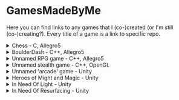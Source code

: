 # GamesMadeByMe
Here you can find links to any games that I (co-)created (or I'm still (co-)creating?). Every title of a game is a link to specific repo.

<details>

<summary>Chess - C, Allegro5</summary>

# [Chess](https://github.com/OftenDeadKanji/Studies/tree/master/PK2%20-%20laboratoria%20i%20projekt)

## Description: 
Just a simple chess game, only for two human players (no AI).

## Platform:
PC - Windows

## Language: 
C

## Engine / graphics library: 
Allegro5

## Comment
My first "video game" I've ever made.

</details>

<details>

<summary>BoulderDash - C++, Allegro5</summary>

# [BoulderDash](https://github.com/OftenDeadKanji/Studies/tree/master/PK3%20-%20laboratoria%20i%20projekt)

## Description:
Game inspired by the BoulderDash game. Main gameplay aspects are: collecting diamond and avoiding falling objects.

## Platform:
PC - Windows

## Language: 
C++

## Engine / graphics library:
Allegro5

## Comment
The second game I've ever made. I think that you can really <b>play</b> it :)

</details>

<details>

<summary>Unnamed RPG game - C++, Allegro5</summary>

# [Unnamed RPG game](https://github.com/OftenDeadKanji/Studies/tree/master/PK4%20-%20projekt)

## Description:
RPG type game. Player can move around the created maps, fight with enemies and trade with merchants.

## Platform:
PC - Windows

## Language: 
C++

## Engine / graphics library:
Allegro5

## Comment
The third game I've ever made. Unfortunately, there's not much fun playing it. Nevertheless, this project was so much better created in terms of code (more object-oriented). It is a big improvement when compared to BoulderDash.

</details>

<details>

<summary>Unnamed stealth game - C++, OpenGL</summary>

# [Unnamed stealth game](https://github.com/OftenDeadKanji/Studies/tree/master/PwAG%20-%20laboratorium%20i%20projekt)

## Description:
"Stealth" game, in which the player needs to find a way out of the labirynth and avoid being caught by enemies.

## Platform:
PC - Windows

## Language: 
C++

## Engine / graphics library: 
Custom - OpenGL

## Comment
The project (that I co-created) primarly consisted in implementing various computer graphics techniques by using low-level API (here - OpenGL). I was mostly responsible for lighting. I implemented: Phong lighting (for point lights) and particle systems using geometry shader.

</details>

<details>

<summary>Unnamed 'arcade' game - Unity</summary>

# [Unnamed arcade game](https://github.com/OftenDeadKanji/Studies/tree/master/ZTPGK%20-%20laboratorium)

## Description:
The game consists in controlling a ball with buttons (that give rotation to ball) and getting it to the end of the labirynth.

## Platform:
PC - tested only on Windows

## Language: 
C# (.NET)

## Engine / graphics library:
Unity

## Comment
Co-created game.

</details>

<details>

<summary>Heroes of Might and Magic - Unity</summary>

# [Heroes of Might and Magic](https://github.com/OftenDeadKanji/Studies/tree/master/.NET)

## Description:
Game inspired by the Heroes of Might and Magic series. Main gameplay elements are: turn-based exploration and combat, upgrading cities (buildings), gathering resources.

## Platform:
PC - tested only on Windows

## Language:  
C# (.NET)

## Engine / graphics library: 
Unity

## Comment
My first "bigger" game that I created by myself. If a little more time had been spent (and not only on programming elements) it would have been a pretty nice game :)

</details>

<details>

<summary>In Need Of Light - Unity</summary>

# [In Need Of Light](https://github.com/OftenDeadKanji/Studies/tree/master/PGK%20-%20laboratorium/InNeedOfLight)

## Description:
2D survival game. A player's task is to gather resources and fight with demons during night.

## Platform:
PC - tested only on Windows

## Language: 
C# (.NET)

## Engine / graphics library:
Unity

## Comment
It's just a <b>prototype</b>, created for a class at university.

</details>

<details>

<summary>In Need Of Resurfacing - Unity</summary>

# [In Need Of Resurfacing](https://github.com/OftenDeadKanji/Studies/tree/master/PGK%20-%20laboratorium/InNeedOfResurfacing)

## Description:
This games was created as a combination of In Need Of Light and Geodial (this game I didn't created). The player's objective is to collect resources, develop the settlement. The game consists of real-time exploration and turn-based combat.

## Platform:
PC - tested only on Windows

## Language: 
C# (.NET)

## Engine / graphics library: 
Unity

## Comment
It's just a <b>prototype</b>, created for a class at university.
</details>

